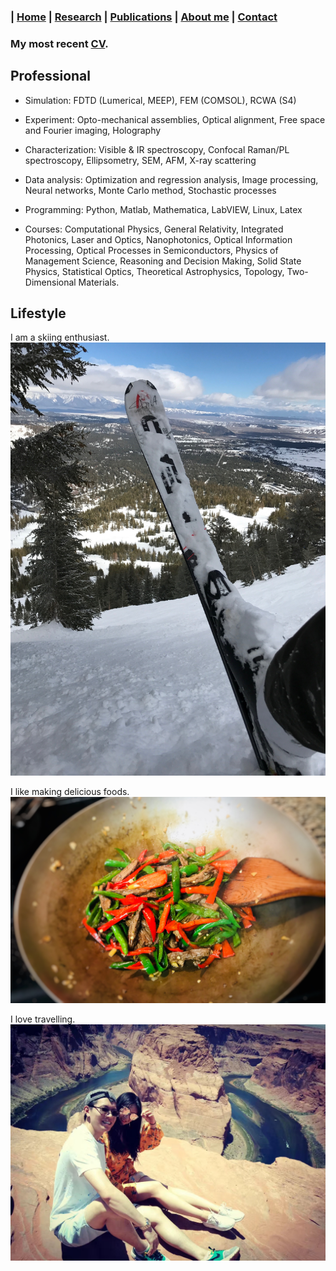 ### | [Home](../index.md) | [Research](../research/index.md) | [Publications](../publications/index.md) | [About me](../aboutme/index.md) | [Contact](../contact/index.md)

### My most recent [CV](./New_CV_Huang.pdf).

## Professional
- Simulation: FDTD (Lumerical, MEEP), FEM (COMSOL), RCWA (S4)

- Experiment: Opto-mechanical assemblies, Optical alignment, Free space and Fourier imaging, Holography

- Characterization: Visible & IR spectroscopy, Confocal Raman/PL spectroscopy, Ellipsometry, SEM, AFM, X-ray scattering

- Data analysis: Optimization and regression analysis, Image processing, Neural networks, Monte Carlo method, Stochastic processes

- Programming: Python, Matlab, Mathematica, LabVIEW, Linux, Latex

- Courses: Computational Physics, General Relativity, Integrated Photonics, Laser and Optics, Nanophotonics, Optical Information Processing, Optical Processes in Semiconductors, Physics of Management Science, Reasoning and Decision Making, Solid State Physics, Statistical Optics, Theoretical Astrophysics, Topology, Two-Dimensional Materials.

## Lifestyle
I am a skiing enthusiast.
![](/Images/skiing.JPG)

<!--*I am a go-kart lover.
![](/Images/IMG_2558.JPG)-->

I like making delicious foods.
![](/Images/cook.JPG)

I love travelling.
![](/Images/hors.JPG)
